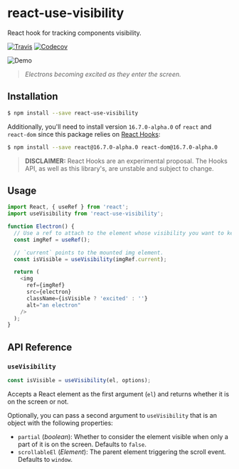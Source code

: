 # react-use-visibility

React hook for tracking components visibility.

[![Travis][build-badge]][build] [![Codecov][codecov-badge]][codecov]

![Demo](https://user-images.githubusercontent.com/5600126/47879786-42fc5700-de00-11e8-8ffc-70ff651b4a8b.gif)

> _Electrons becoming excited as they enter the screen._

## Installation

```sh
$ npm install --save react-use-visibility
```

Additionally, you'll need to install version `16.7.0-alpha.0` of `react` and
`react-dom` since this package relies on
[React Hooks](https://reactjs.org/hooks):

```sh
$ npm install --save react@16.7.0-alpha.0 react-dom@16.7.0-alpha.0
```

> **DISCLAIMER:** React Hooks are an experimental proposal. The Hooks API, as
> well as this library's, are unstable and subject to change.

## Usage

```js
import React, { useRef } from 'react';
import useVisibility from 'react-use-visibility';

function Electron() {
  // Use a ref to attach to the element whose visibility you want to keep track of.
  const imgRef = useRef();

  // `current` points to the mounted img element.
  const isVisible = useVisibility(imgRef.current);

  return (
    <img
      ref={imgRef}
      src={electron}
      className={isVisible ? 'excited' : ''}
      alt="an electron"
    />
  );
}
```

## API Reference

### `useVisibility`

```js
const isVisible = useVisibility(el, options);
```

Accepts a React element as the first argument (`el`) and returns whether it is
on the screen or not.

Optionally, you can pass a second argument to `useVisibility` that is an object
with the following properties:

- `partial` (_boolean_): Whether to consider the element visible when only a
  part of it is on the screen. Defaults to `false`.
- `scrollableEl` (_Element_): The parent element triggering the scroll event.
  Defaults to `window`.

[build-badge]:
  https://img.shields.io/travis/olistic/react-use-visibility/master.svg
[build]: https://travis-ci.org/olistic/react-use-visibility
[codecov-badge]:
  https://img.shields.io/codecov/c/github/olistic/react-use-visibility/master.svg
[codecov]: https://codecov.io/gh/olistic/react-use-visibility
